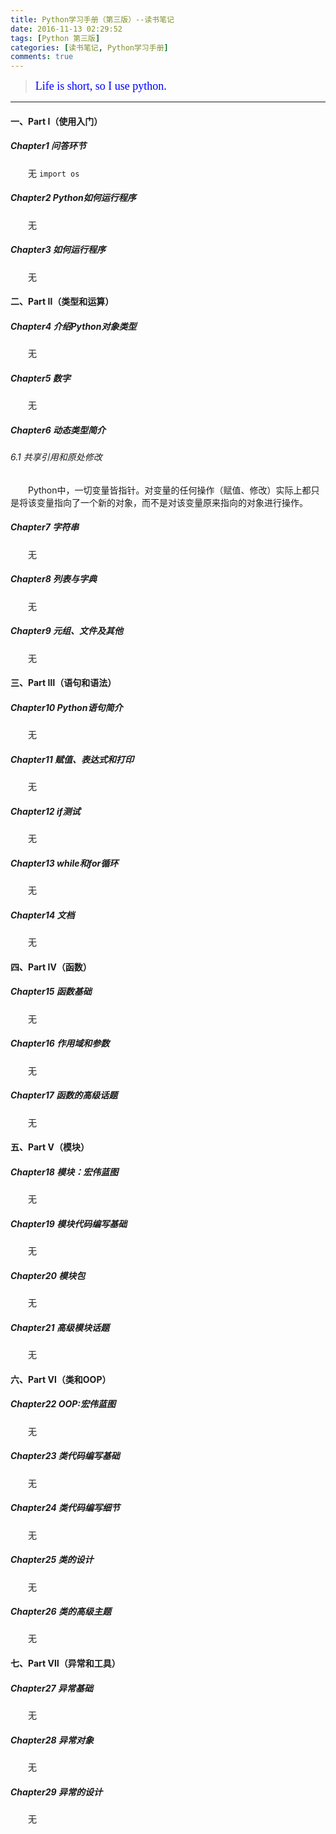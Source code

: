 ```yaml
---
title: Python学习手册（第三版）--读书笔记  
date: 2016-11-13 02:29:52  
tags: [Python 第三版]  
categories: [读书笔记, Python学习手册]  
comments: true  
---
```



><font color=#0000FF face="微软雅黑" size=4>Life is short, so I use python.</font>



***


#### 一、Part I（使用入门）
##### Chapter1 问答环节
　　无
`import os`

##### Chapter2 Python如何运行程序
　　无

##### Chapter3 如何运行程序
　　无


#### 二、Part Ⅱ（类型和运算）
##### Chapter4 介绍Python对象类型
　　无

##### Chapter5 数字
　　无

##### Chapter6 动态类型简介
###### 6.1 共享引用和原处修改
　　Python中，一切变量皆指针。对变量的任何操作（赋值、修改）实际上都只是将该变量指向了一个新的对象，而不是对该变量原来指向的对象进行操作。
<!-- more -->

##### Chapter7 字符串
　　无

##### Chapter8 列表与字典
　　无

##### Chapter9 元组、文件及其他
　　无



#### 三、Part Ⅲ（语句和语法）
##### Chapter10 Python语句简介
　　无

##### Chapter11 赋值、表达式和打印
　　无

##### Chapter12 if测试
　　无

##### Chapter13 while和for循环
　　无

##### Chapter14 文档
　　无



#### 四、Part Ⅳ（函数）
##### Chapter15 函数基础
　　无

##### Chapter16 作用域和参数
　　无

##### Chapter17 函数的高级话题
　　无



#### 五、Part Ⅴ（模块）
##### Chapter18 模块：宏伟蓝图
　　无

##### Chapter19 模块代码编写基础
　　无

##### Chapter20 模块包
　　无

##### Chapter21 高级模块话题
　　无



#### 六、Part Ⅵ（类和OOP）
##### Chapter22 OOP:宏伟蓝图
　　无

##### Chapter23 类代码编写基础
　　无

##### Chapter24 类代码编写细节
　　无

##### Chapter25 类的设计
　　无

##### Chapter26 类的高级主题
　　无


#### 七、Part Ⅶ（异常和工具）
##### Chapter27 异常基础
　　无

##### Chapter28 异常对象
　　无

##### Chapter29 异常的设计
　　无
